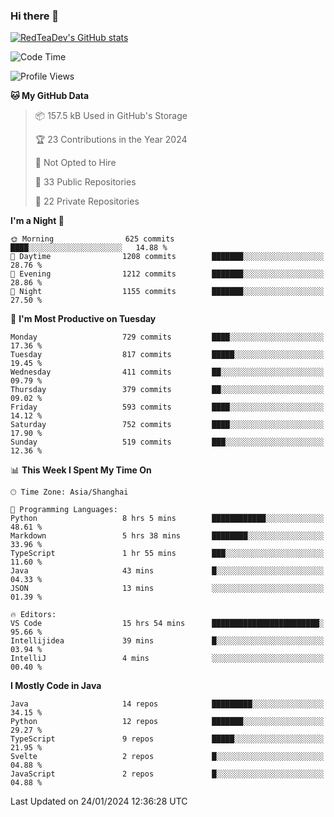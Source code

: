 ### Hi there 👋

<!--
**RedTeaDev/RedTeaDev** is a ✨ _special_ ✨ repository because its `README.md` (this file) appears on your GitHub profile.

Here are some ideas to get you started:

- 🔭 I’m currently working on ...
- 🌱 I’m currently learning ...
- 👯 I’m looking to collaborate on ...
- 🤔 I’m looking for help with ...
- 💬 Ask me about ...
- 📫 How to reach me: ...
- 😄 Pronouns: ...
- ⚡ Fun fact: ...
-->

<!--
[![wakatime](https://wakatime.com/badge/user/6b101ed0-04c0-4490-9283-eb61f2efff96.svg)](https://wakatime.com/@6b101ed0-04c0-4490-9283-eb61f2efff96)
!-->

[![RedTeaDev's GitHub stats](https://github-readme-stats.vercel.app/api?username=RedTeaDev)](https://github.com/anuraghazra/github-readme-stats)
<!--
[![willianrod's wakatime stats](https://github-readme-stats.vercel.app/api/wakatime?username=RedTeaDev)](https://github.com/anuraghazra/github-readme-stats)
!-->
<!--START_SECTION:waka-->
![Code Time](http://img.shields.io/badge/Code%20Time-2%2C013%20hrs%2042%20mins-blue)

![Profile Views](http://img.shields.io/badge/Profile%20Views-0-blue)

**🐱 My GitHub Data** 

> 📦 157.5 kB Used in GitHub's Storage 
 > 
> 🏆 23 Contributions in the Year 2024
 > 
> 🚫 Not Opted to Hire
 > 
> 📜 33 Public Repositories 
 > 
> 🔑 22 Private Repositories 
 > 
**I'm a Night 🦉** 

```text
🌞 Morning                625 commits         ████░░░░░░░░░░░░░░░░░░░░░   14.88 % 
🌆 Daytime                1208 commits        ███████░░░░░░░░░░░░░░░░░░   28.76 % 
🌃 Evening                1212 commits        ███████░░░░░░░░░░░░░░░░░░   28.86 % 
🌙 Night                  1155 commits        ███████░░░░░░░░░░░░░░░░░░   27.50 % 
```
📅 **I'm Most Productive on Tuesday** 

```text
Monday                   729 commits         ████░░░░░░░░░░░░░░░░░░░░░   17.36 % 
Tuesday                  817 commits         █████░░░░░░░░░░░░░░░░░░░░   19.45 % 
Wednesday                411 commits         ██░░░░░░░░░░░░░░░░░░░░░░░   09.79 % 
Thursday                 379 commits         ██░░░░░░░░░░░░░░░░░░░░░░░   09.02 % 
Friday                   593 commits         ████░░░░░░░░░░░░░░░░░░░░░   14.12 % 
Saturday                 752 commits         ████░░░░░░░░░░░░░░░░░░░░░   17.90 % 
Sunday                   519 commits         ███░░░░░░░░░░░░░░░░░░░░░░   12.36 % 
```


📊 **This Week I Spent My Time On** 

```text
🕑︎ Time Zone: Asia/Shanghai

💬 Programming Languages: 
Python                   8 hrs 5 mins        ████████████░░░░░░░░░░░░░   48.61 % 
Markdown                 5 hrs 38 mins       ████████░░░░░░░░░░░░░░░░░   33.96 % 
TypeScript               1 hr 55 mins        ███░░░░░░░░░░░░░░░░░░░░░░   11.60 % 
Java                     43 mins             █░░░░░░░░░░░░░░░░░░░░░░░░   04.33 % 
JSON                     13 mins             ░░░░░░░░░░░░░░░░░░░░░░░░░   01.39 % 

🔥 Editors: 
VS Code                  15 hrs 54 mins      ████████████████████████░   95.66 % 
Intellijidea             39 mins             █░░░░░░░░░░░░░░░░░░░░░░░░   03.94 % 
IntelliJ                 4 mins              ░░░░░░░░░░░░░░░░░░░░░░░░░   00.40 % 
```

**I Mostly Code in Java** 

```text
Java                     14 repos            █████████░░░░░░░░░░░░░░░░   34.15 % 
Python                   12 repos            ███████░░░░░░░░░░░░░░░░░░   29.27 % 
TypeScript               9 repos             █████░░░░░░░░░░░░░░░░░░░░   21.95 % 
Svelte                   2 repos             █░░░░░░░░░░░░░░░░░░░░░░░░   04.88 % 
JavaScript               2 repos             █░░░░░░░░░░░░░░░░░░░░░░░░   04.88 % 
```




 Last Updated on 24/01/2024 12:36:28 UTC
<!--END_SECTION:waka-->


